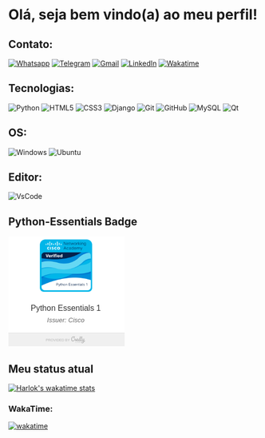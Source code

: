 # Olá, seja bem vindo(a) ao meu perfil!

## Contato:
[![Whatsapp](https://img.shields.io/badge/WhatsApp-25D366?style=for-the-badge&logo=whatsapp&logoColor=white)](https://contate.me/welli7ngton) 
[![Telegram](https://img.shields.io/badge/Telegram-2CA5E0?style=for-the-badge&logo=telegram&logoColor=white)](https://t.me/welli7ngton) 
[![Gmail](https://img.shields.io/badge/Gmail-D14836?style=for-the-badge&logo=gmail&logoColor=white)](https://mailto:wellingtonasilva45@gmail.com)
[![LinkedIn](https://img.shields.io/badge/linkedin-%230077B5.svg?style=for-the-badge&logo=linkedin&logoColor=white)](https://www.linkedin.com/in/wellington-a-silva-292069221)
[![Wakatime]( 	https://img.shields.io/badge/WakaTime-000000?style=for-the-badge&logo=WakaTime&logoColor=white)](https://wakatime.com/@welli7ngton)

## Tecnologias:
![Python](https://img.shields.io/badge/Python-FFD43B?style=for-the-badge&logo=python&logoColor=blue) ![HTML5](https://img.shields.io/badge/HTML5-E34F26?style=for-the-badge&logo=html5&logoColor=white) ![CSS3](https://img.shields.io/badge/CSS3-1572B6?style=for-the-badge&logo=css3&logoColor=white) ![Django](https://img.shields.io/badge/django-%23092E20.svg?style=for-the-badge&logo=django&logoColor=white) ![Git](https://img.shields.io/badge/git-%23F05033.svg?style=for-the-badge&logo=git&logoColor=white) ![GitHub](https://img.shields.io/badge/github-%23121011.svg?style=for-the-badge&logo=github&logoColor=white) ![MySQL](https://img.shields.io/badge/MySQL-005C84?style=for-the-badge&logo=mysql&logoColor=white) ![Qt](https://img.shields.io/badge/Qt-41CD52?style=for-the-badge&logo=qt&logoColor=white)

## OS:

![Windows](https://img.shields.io/badge/Windows-0078D6?style=for-the-badge&logo=windows&logoColor=white) ![Ubuntu](https://img.shields.io/badge/Ubuntu-E95420?style=for-the-badge&logo=ubuntu&logoColor=white
)

## Editor:
![VsCode](https://img.shields.io/badge/Visual_Studio_Code-0078D4?style=for-the-badge&logo=visual%20studio%20code&logoColor=white)

## Python-Essentials Badge
<p>
  <img src="./img/badge.png" alt="Descrição da imagem">
</p>

## Meu status atual
[![Harlok's wakatime stats](https://github-readme-stats.vercel.app/api/wakatime?username=welli7ngton)](https://github.com/anuraghazra/github-readme-stats)


### WakaTime:
[![wakatime](https://wakatime.com/badge/user/dcf0e22a-41eb-4c76-9126-337f24d80641.svg)](https://wakatime.com/@dcf0e22a-41eb-4c76-9126-337f24d80641)
